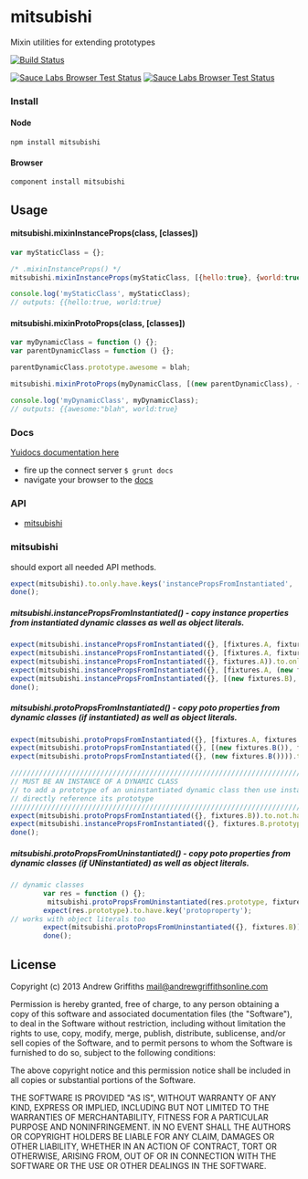 # mitsubishi

Mixin utilities for extending prototypes


[![Build Status](https://secure.travis-ci.org/techjacker/mitsubishi.png)](http://travis-ci.org/techjacker/mitsubishi)

[![Sauce Labs Browser Test Status](https://saucelabs.com/buildstatus/mitsubishi)](https://saucelabs.com/u/mitsubishi)
[![Sauce Labs Browser Test Status](https://saucelabs.com/browser-matrix/mitsubishi.svg)](https://saucelabs.com/u/mitsubishi)


### Install

#### Node

```Shell
npm install mitsubishi
```

#### Browser

```Shell
component install mitsubishi
```


## Usage

#### mitsubishi.mixinInstanceProps(class, [classes])

```JavaScript
var myStaticClass = {};

/* .mixinInstanceProps() */
mitsubishi.mixinInstanceProps(myStaticClass, [{hello:true}, {world:true}]);

console.log('myStaticClass', myStaticClass);
// outputs: {{hello:true, world:true}
```

#### mitsubishi.mixinProtoProps(class, [classes])

```JavaScript
var myDynamicClass = function () {};
var parentDynamicClass = function () {};

parentDynamicClass.prototype.awesome = blah;

mitsubishi.mixinProtoProps(myDynamicClass, [(new parentDynamicClass), {world:true}]);

console.log('myDynamicClass', myDynamicClass);
// outputs: {{awesome:"blah", world:true}
```


### Docs
[Yuidocs documentation here](docs/index.html)
- fire up the connect server ```$ grunt docs```
- navigate your browser to the [docs](http://localhost:9001)

### API
   - [mitsubishi](#mitsubishi)
<a name=""></a>
 
<a name="mitsubishi"></a>
### mitsubishi
should export all needed API methods.

```js
expect(mitsubishi).to.only.have.keys('instancePropsFromInstantiated', 'protoPropsFromInstantiated', 'protoPropsFromUninstantiated');
done();
```

##### mitsubishi.instancePropsFromInstantiated() - copy instance properties from instantiated dynamic classes as well as object literals.

```js
expect(mitsubishi.instancePropsFromInstantiated({}, [fixtures.A, fixtures.C])).to.only.have.keys('foo', 'bar', 'marbel');
expect(mitsubishi.instancePropsFromInstantiated({}, [fixtures.A, fixtures.B])).to.only.have.keys('foo', 'bar');
expect(mitsubishi.instancePropsFromInstantiated({}, fixtures.A)).to.only.have.keys('foo', 'bar');
expect(mitsubishi.instancePropsFromInstantiated({}, [fixtures.A, (new fixtures.B)])).to.only.have.keys('foo', 'bar', 'blah');
expect(mitsubishi.instancePropsFromInstantiated({}, [(new fixtures.B), fixtures.C])).to.only.have.keys('blah', 'marbel');
done();
```

##### mitsubishi.protoPropsFromInstantiated() - copy poto properties from dynamic classes (if instantiated) as well as object literals.

```js
expect(mitsubishi.protoPropsFromInstantiated({}, [fixtures.A, fixtures.C])).to.have.key('foo', 'bar', 'marbel');
expect(mitsubishi.protoPropsFromInstantiated({}, [(new fixtures.B()), fixtures.C])).to.have.key('marbel');
expect(mitsubishi.protoPropsFromInstantiated({}, (new fixtures.B()))).to.have.key('protoproperty');

/////////////////////////////////////////////////////////////////////////////////////////////
// MUST BE AN INSTANCE OF A DYNAMIC CLASS
// to add a prototype of an uninstantiated dynamic class then use instancePropsFromInstantiated and   //
// directly reference its prototype
/////////////////////////////////////////////////////////////////////////////////////////////
expect(mitsubishi.protoPropsFromInstantiated({}, fixtures.B)).to.not.have.key('protoproperty');
expect(mitsubishi.instancePropsFromInstantiated({}, fixtures.B.prototype)).to.have.key('protoproperty');
done();
```

##### mitsubishi.protoPropsFromUninstantiated() - copy poto properties from dynamic classes (if UNinstantiated) as well as object literals.

```js
// dynamic classes
		var res = function () {};
		 mitsubishi.protoPropsFromUninstantiated(res.prototype, fixtures.B);
		expect(res.prototype).to.have.key('protoproperty');
// works with object literals too
		expect(mitsubishi.protoPropsFromUninstantiated({}, fixtures.B)).to.have.key('protoproperty');
		done();
```

## License
Copyright (c) 2013 Andrew Griffiths <mail@andrewgriffithsonline.com>

Permission is hereby granted, free of charge, to any person obtaining
a copy of this software and associated documentation files (the
"Software"), to deal in the Software without restriction, including
without limitation the rights to use, copy, modify, merge, publish,
distribute, sublicense, and/or sell copies of the Software, and to
permit persons to whom the Software is furnished to do so, subject to
the following conditions:

The above copyright notice and this permission notice shall be
included in all copies or substantial portions of the Software.

THE SOFTWARE IS PROVIDED "AS IS", WITHOUT WARRANTY OF ANY KIND,
EXPRESS OR IMPLIED, INCLUDING BUT NOT LIMITED TO THE WARRANTIES OF
MERCHANTABILITY, FITNESS FOR A PARTICULAR PURPOSE AND
NONINFRINGEMENT. IN NO EVENT SHALL THE AUTHORS OR COPYRIGHT HOLDERS BE
LIABLE FOR ANY CLAIM, DAMAGES OR OTHER LIABILITY, WHETHER IN AN ACTION
OF CONTRACT, TORT OR OTHERWISE, ARISING FROM, OUT OF OR IN CONNECTION
WITH THE SOFTWARE OR THE USE OR OTHER DEALINGS IN THE SOFTWARE.